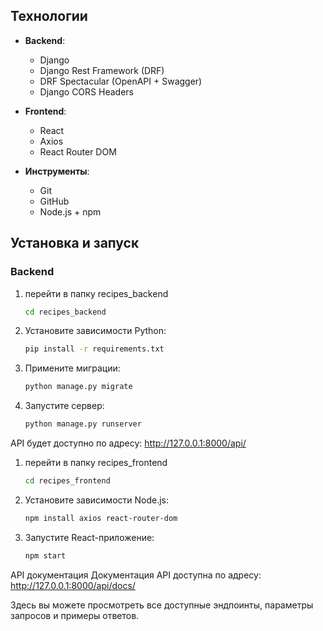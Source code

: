 ## Технологии

- **Backend**:
  - Django
  - Django Rest Framework (DRF)
  - DRF Spectacular (OpenAPI + Swagger)
  - Django CORS Headers

- **Frontend**:
  - React
  - Axios
  - React Router DOM

- **Инструменты**:
  - Git
  - GitHub
  - Node.js + npm


## Установка и запуск

### Backend

1. перейти в папку  recipes_backend
    ```bash
   cd recipes_backend

   
2. Установите зависимости Python:
    ```bash
    pip install -r requirements.txt

3. Примените миграции:
    ```bash
    python manage.py migrate
4. Запустите сервер:
    ```bash
    python manage.py runserver
API будет доступно по адресу: http://127.0.0.1:8000/api/



1. перейти в папку  recipes_frontend
    ```bash
   cd recipes_frontend
   
2. Установите зависимости Node.js:
    ```bash
    npm install axios react-router-dom
   
3. Запустите React-приложение:
    ```bash
    npm start

API документация
Документация API доступна по адресу:
http://127.0.0.1:8000/api/docs/

Здесь вы можете просмотреть все доступные эндпоинты, параметры запросов и примеры ответов.

